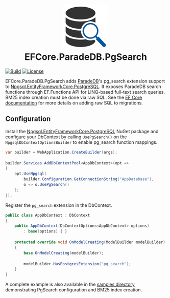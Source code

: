 <h1 align="center">
    <img alt="Logo" src="logo/pgsearch-logo.svg" width="140"/>
    <br>
    EFCore.ParadeDB.PgSearch
</h1>

[![Build](https://github.com/nandor23/EFCore.ParadeDB.PgSearch/actions/workflows/build.yml/badge.svg?branch=main)](https://github.com/nandor23/EFCore.ParadeDB.PgSearch/actions/workflows/build.yml)
[![License](https://img.shields.io/github/license/nandor23/EFCore.ParadeDB.PgSearch)](https://opensource.org/license/mit)

EFCore.ParadeDB.PgSearch adds [ParadeDB](https://www.paradedb.com/)'s pg_search extension support to [Npgsql.EntityFrameworkCore.PostgreSQL](https://www.npgsql.org/efcore/index.html?tabs=onconfiguring). 
It exposes ParadeDB search functions through EF.Functions API for LINQ-based full-text search queries. BM25 index creation must be done via raw SQL. See the [EF Core documentation](https://learn.microsoft.com/en-us/ef/core/managing-schemas/migrations/managing?tabs=dotnet-core-cli#adding-raw-sql) for more details on adding raw SQL to migrations.

## Configuration

Install the [Npgsql.EntityFrameworkCore.PostgreSQL](https://www.nuget.org/packages/Npgsql.EntityFrameworkCore.PostgreSQL/10.0.0-rc.1#readme-body-tab) NuGet package and configure your DbContext by calling `UsePgSearch()` on the `NpgsqlDbContextOptionsBuilder` to enable pg_search function mappings.

```c#
var builder = WebApplication.CreateBuilder(args);

builder.Services.AddDbContextPool<AppDbContext>(opt =>
{
    opt.UseNpgsql(
        builder.Configuration.GetConnectionString("AppDatabase"),
        o => o.UsePgSearch()
    );
});
```

Register the `pg_search` extension in the DbContext.

```c#
public class AppDbContext : DbContext
{
    public AppDbContext(DbContextOptions<AppDbContext> options)
        : base(options) { }

    protected override void OnModelCreating(ModelBuilder modelBuilder)
    {
        base.OnModelCreating(modelBuilder);

        modelBuilder.HasPostgresExtension("pg_search");
    }
}
```

A complete example is also available in the [samples directory](https://github.com/nandor23/EFCore.ParadeDB.PgSearch/tree/main/samples/EFCore.ParadeDB.PgSearch.Api) demonstrating PgSearch configuration and BM25 index creation.